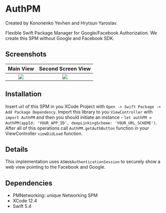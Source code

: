 # AuthPM

Created by Kononenko Yevhen and Hrytsun Yaroslav.

Flexible Swift Package Manager for Google/Facebook Authorization.
We create this SPM without Google and Facebook SDK.

## Screenshots

Main View                  |  Second Screen View
:-------------------------:|:-------------------------------:
![](http://i.piccy.info/i9/40c8e3726d56858638d76685b147303a/1616875723/41106/1422865/12899pmauthbuttonscr.jpg)|  ![](http://i.piccy.info/i9/4dcac3d927871f5f5fd14b5f466cb60f/1616875760/207432/1422865/44886SocialsView_kopyia.png)

## Installation

Insert url of this SPM in you XCode Project with `Open -> Swift Package -> Add Package Dependency`. Import this library to you `ViewController` with `import AuthPM` and then you should initiate an instance - `let authPM = AuthPM(appId: 'YOUR_APP_ID', deepLinkingScheme: 'YOUR_URL_SCHEME')`. After all of this operations call `AuthPM.getAuthButton` function in your ViewController `viewDidLoad` function.

## Details

This implementation uses `ASWebAuthenticationSession` to securely show a web view pointing to the Facebook and Google.

## Dependencies

- PMNetworking: unique Networking SPM
- XCode 12.4
- Swift 5.4





